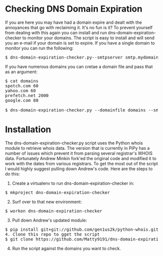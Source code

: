 # Checking DNS Domain Expiration

If you are here you may have had a domain expire and dealt with the annoyances that go with reclaiming it. It's no fun is it? To prevent yourself from dealing with this again you can install and run dns-domain-expiration-checker to monitor your domains. The script is easy to install and will send you an e-mail if your domain is set to expire. If you have a single domain to monitor you can run the following:
<pre>
$ dns-domain-expiration-checker.py--smtpserver smtp.mydomain --smtpto "biff" --smtpfrom "Root" --domainname prefetch.net --expiredays 60
</pre>
If you have numerous domains you can cretae a domain file and pass that as an argument:
<pre>
$ cat domains
spotch.com 60
yahoo.com 60
prefetch.net 2000
google.com 80

$ dns-domain-expiration-checker.py --domainfile domains --smtpserver smtp.mydomain --smtpto "biff" --smtpfrom "Root"
</pre>

# Installation

The dns-domain-expiration-checker.py script uses the Python whois module to retrieve whois data. The version that is currently in PiPy has a number of issues which prevent it from parsing several registrar's WHOIS data. Fortunately Andrew Minkin fork'ed the original code and modified it to work with the dates from various registrars. To get the most out of the script I would highly suggest pulling down Andrew's code. Here are the steps to do this:

1. Create a virtualenv to run dns-domain-expiration-checker in:
<pre>
$ mkproject dns-domain-expiration-checker
</pre>
2. Surf over to that new environment:
<pre>
$ workon dns-domain-expiration-checker
</pre>
3. Pull down Andrew's updated module:
<pre>
$ pip install git+git://github.com/gen1us2k/python-whois.git
4. Clone this repo to gget the script
$ git clone https://github.com/Matty9191/dns-domain-expiration-checker.git
</pre>
4. Run the script against the domains you want to check.



